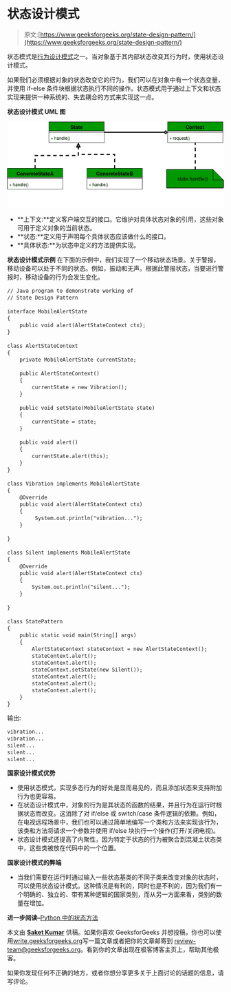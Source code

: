 # 状态设计模式

> 原文:[https://www.geeksforgeeks.org/state-design-pattern/](https://www.geeksforgeeks.org/state-design-pattern/)

状态模式是[行为设计模式](https://www.geeksforgeeks.org/design-patterns-set-1-introduction/)之一。当对象基于其内部状态改变其行为时，使用状态设计模式。

如果我们必须根据对象的状态改变它的行为，我们可以在对象中有一个状态变量，并使用 if-else 条件块根据状态执行不同的操作。状态模式用于通过上下文和状态实现来提供一种系统的、失去耦合的方式来实现这一点。

**状态设计模式 UML 图**

![State-Design-Pattern](img/98b468513953cb261f191aacaad7dbee.png)

*   **上下文:**定义客户端交互的接口。它维护对具体状态对象的引用，这些对象可用于定义对象的当前状态。
*   **状态:**定义用于声明每个具体状态应该做什么的接口。
*   **具体状态:**为状态中定义的方法提供实现。

**状态设计模式示例**
在下面的示例中，我们实现了一个移动状态场景。关于警报，移动设备可以处于不同的状态。例如，振动和无声。根据此警报状态，当要进行警报时，移动设备的行为会发生变化。

```
// Java program to demonstrate working of
// State Design Pattern

interface MobileAlertState 
{
    public void alert(AlertStateContext ctx);
}

class AlertStateContext 
{
    private MobileAlertState currentState;

    public AlertStateContext() 
    {
        currentState = new Vibration();
    }

    public void setState(MobileAlertState state) 
    {
        currentState = state;
    }

    public void alert() 
    {
        currentState.alert(this);
    }
}

class Vibration implements MobileAlertState 
{
    @Override
    public void alert(AlertStateContext ctx) 
    {
         System.out.println("vibration...");
    }

}

class Silent implements MobileAlertState
{
    @Override
    public void alert(AlertStateContext ctx) 
    {
        System.out.println("silent...");
    }

}

class StatePattern 
{
    public static void main(String[] args) 
    {
        AlertStateContext stateContext = new AlertStateContext();
        stateContext.alert();
        stateContext.alert();
        stateContext.setState(new Silent());
        stateContext.alert();
        stateContext.alert();
        stateContext.alert();        
    }
}
```

输出:

```
vibration...
vibration...
silent...
silent...
silent...

```

**国家设计模式优势**

*   使用状态模式，实现多态行为的好处是显而易见的，而且添加状态来支持附加行为也更容易。
*   在状态设计模式中，对象的行为是其状态的函数的结果，并且行为在运行时根据状态而改变。这消除了对 if/else 或 switch/case 条件逻辑的依赖。例如，在电视远程场景中，我们也可以通过简单地编写一个类和方法来实现该行为，该类和方法将请求一个参数并使用 if/else 块执行一个操作(打开/关闭电视)。
*   状态设计模式还提高了内聚性，因为特定于状态的行为被聚合到混凝土状态类中，这些类被放在代码中的一个位置。

**国家设计模式的弊端**

*   当我们需要在运行时通过输入一些状态基类的不同子类来改变对象的状态时，可以使用状态设计模式。这种情况是有利的，同时也是不利的，因为我们有一个明确的、独立的、带有某种逻辑的国家类别，而从另一方面来看，类别的数量在增加。

**进一步阅读–**[Python 中的状态方法](https://www.geeksforgeeks.org/state-method-python-design-patterns/)

本文由 **[Saket Kumar](https://github.com/saketkumar95)** 供稿。如果你喜欢 GeeksforGeeks 并想投稿，你也可以使用[write.geeksforgeeks.org](https://write.geeksforgeeks.org)写一篇文章或者把你的文章邮寄到 review-team@geeksforgeeks.org。看到你的文章出现在极客博客主页上，帮助其他极客。

如果你发现任何不正确的地方，或者你想分享更多关于上面讨论的话题的信息，请写评论。